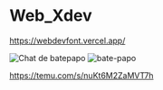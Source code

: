 # Web_Xdev 
https://webdevfont.vercel.app/

![Chat de batepapo](https://xatimg.com/image/HUxKplrpyD2N.png)
![bate-papo](https://xatimg.com/image/EVBdSE1d65N2.png)


https://temu.com/s/nuKt6M2ZaMVT7h
